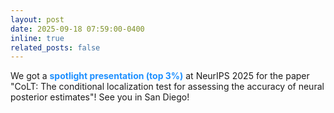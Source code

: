 ```yaml
---
layout: post
date: 2025-09-18 07:59:00-0400
inline: true
related_posts: false
---
```


We got a <span style="color:dodgerblue; font-weight:bold;">spotlight presentation (top 3%)</span> at NeurIPS 2025 for the paper "CoLT: The conditional localization test for assessing the accuracy of neural posterior estimates"! See you in San Diego!